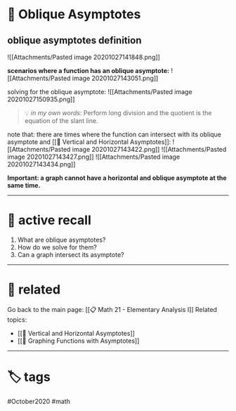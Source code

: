 # 🌱 Oblique Asymptotes

## oblique asymptotes definition
![[Attachments/Pasted image 20201027141848.png]]

**scenarios where a function has an oblique asymptote:**
![[Attachments/Pasted image 20201027143051.png]]

solving for the oblique asymptote:
![[Attachments/Pasted image 20201027150935.png]]

> 💡 *in my own words:* 
> Perform long division and the quotient is the equation of the slant line.

note that: there are times where the function can intersect with its oblique asymptote and [[🌱 Vertical and Horizontal Asymptotes]]:
![[Attachments/Pasted image 20201027143422.png]]
![[Attachments/Pasted image 20201027143427.png]]
![[Attachments/Pasted image 20201027143434.png]]

**Important: a graph cannot have a horizontal and oblique asymptote at the same time.**

---

# 🧠 active recall
1. What are oblique asymptotes?
2. How do we solve for them?
3. Can a graph intersect its asymptote?

---

# 🔗 related
Go back to the main page: [[📋 Math 21 - Elementary Analysis I]]
Related topics: 
- [[🌱 Vertical and Horizontal Asymptotes]]
- [[🌱 Graphing Functions with Asymptotes]]

---

# 🏷 tags
#October2020 #math 
 
